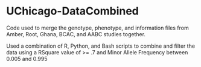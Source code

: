 # UChicago-DataCombined
Code used to merge the genotype, phenotype, and information files from Amber, Root, Ghana, BCAC, and AABC studies together.

Used a combination of R, Python, and Bash scripts to combine and filter the data using a RSquare value of >= .7 and Minor Allele Frequency between 0.005 and 0.995
